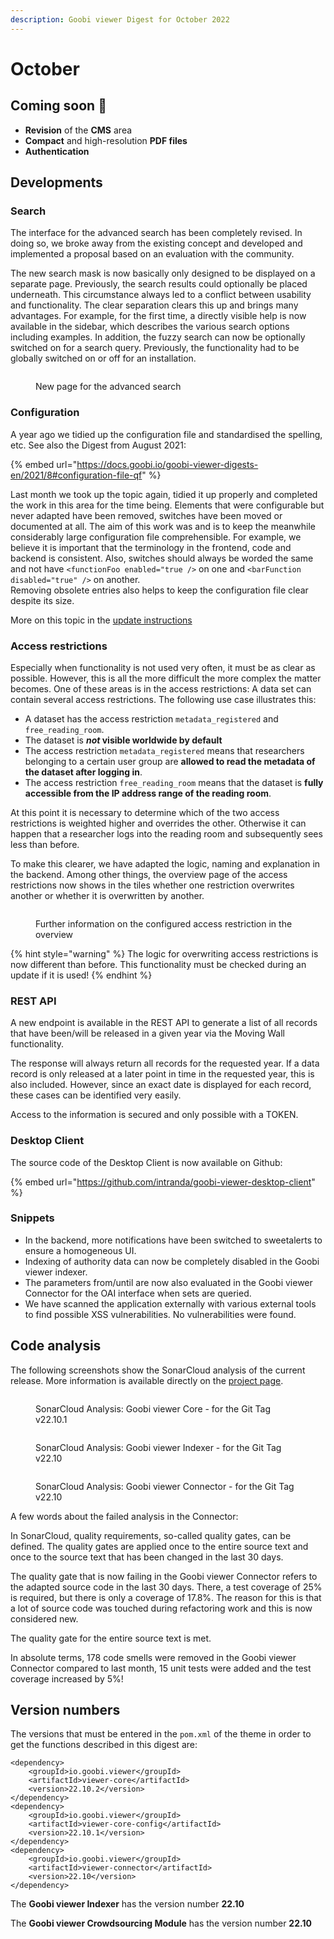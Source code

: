 ```yaml
---
description: Goobi viewer Digest for October 2022
---
```


# October

## Coming soon :rocket:&#x20;

* **Revision** of the **CMS** area
* **Compact** and high-resolution **PDF files**
* **Authentication**

## Developments

### Search&#x20;

The interface for the advanced search has been completely revised. In doing so, we broke away from the existing concept and developed and implemented a proposal based on an evaluation with the community.&#x20;

The new search mask is now basically only designed to be displayed on a separate page. Previously, the search results could optionally be placed underneath. This circumstance always led to a conflict between usability and functionality. The clear separation clears this up and brings many advantages. For example, for the first time, a directly visible help is now available in the sidebar, which describes the various search options including examples. In addition, the fuzzy search can now be optionally switched on for a search query. Previously, the functionality had to be globally switched on or off for an installation.

<figure><img src="../.gitbook/assets/22.10_EN_advanced-search.png" alt=""><figcaption><p>New page for the advanced search</p></figcaption></figure>

### Configuration

A year ago we tidied up the configuration file and standardised the spelling, etc. See also the Digest from August 2021:

{% embed url="https://docs.goobi.io/goobi-viewer-digests-en/2021/8#configuration-file-qf" %}

Last month we took up the topic again, tidied it up properly and completed the work in this area for the time being. Elements that were configurable but never adapted have been removed, switches have been moved or documented at all. The aim of this work was and is to keep the meanwhile considerably large configuration file comprehensible. For example, we believe it is important that the terminology in the frontend, code and backend is consistent. Also, switches should always be worded the same and not have `<functionFoo enabled="true />` on one and `<barFunction disabled="true" />` on another. \
Removing obsolete entries also helps to keep the configuration file clear despite its size.&#x20;

More on this topic in the [update instructions](https://docs.goobi.io/goobi-viewer-de/devop/1/2022#22.10)

### Access restrictions

Especially when functionality is not used very often, it must be as clear as possible. However, this is all the more difficult the more complex the matter becomes. One of these areas is in the access restrictions: A data set can contain several access restrictions. The following use case illustrates this:&#x20;

* A dataset has the access restriction `metadata_registered` and `free_reading_room`.&#x20;
* The dataset is _**not**_**&#x20;visible worldwide by default**&#x20;
* The access restriction `metadata_registered` means that researchers belonging to a certain user group are **allowed to read the metadata of the dataset after logging in**.&#x20;
* The access restriction `free_reading_room` means that the dataset is **fully accessible from the IP address range of the reading room**.&#x20;

At this point it is necessary to determine which of the two access restrictions is weighted higher and overrides the other. Otherwise it can happen that a researcher logs into the reading room and subsequently sees less than before.&#x20;

To make this clearer, we have adapted the logic, naming and explanation in the backend. Among other things, the overview page of the access restrictions now shows in the tiles whether one restriction overwrites another or whether it is overwritten by another.

<figure><img src="../.gitbook/assets/22.10_EN_backend-accessrestrictions-overwriting.png" alt=""><figcaption><p>Further information on the configured access restriction in the overview</p></figcaption></figure>

{% hint style="warning" %}
The logic for overwriting access restrictions is now different than before. This functionality must be checked during an update if it is used!
{% endhint %}

### REST API&#x20;

A new endpoint is available in the REST API to generate a list of all records that have been/will be released in a given year via the Moving Wall functionality.&#x20;

The response will always return all records for the requested year. If a data record is only released at a later point in time in the requested year, this is also included. However, since an exact date is displayed for each record, these cases can be identified very easily.&#x20;

Access to the information is secured and only possible with a TOKEN.&#x20;

### Desktop Client&#x20;

The source code of the Desktop Client is now available on Github:

{% embed url="https://github.com/intranda/goobi-viewer-desktop-client" %}

### Snippets&#x20;

* In the backend, more notifications have been switched to sweetalerts to ensure a homogeneous UI.&#x20;
* Indexing of authority data can now be completely disabled in the Goobi viewer indexer.&#x20;
* The parameters from/until are now also evaluated in the Goobi viewer Connector for the OAI interface when sets are queried.&#x20;
* We have scanned the application externally with various external tools to find possible XSS vulnerabilities. No vulnerabilities were found.

## Code analysis

The following screenshots show the SonarCloud analysis of the current release. More information is available directly on the [project page](https://sonarcloud.io/organizations/intranda/projects).

<figure><img src="../.gitbook/assets/22.10_sonar_core.png" alt=""><figcaption><p>SonarCloud Analysis: Goobi viewer Core - for the Git Tag v22.10.1</p></figcaption></figure>

<figure><img src="../.gitbook/assets/22.10_sonar_indexer.png" alt=""><figcaption><p>SonarCloud Analysis: Goobi viewer Indexer - for the Git Tag v22.10</p></figcaption></figure>

<figure><img src="../.gitbook/assets/22.10_sonar_connector.png" alt=""><figcaption><p>SonarCloud Analysis: Goobi viewer Connector - for the Git Tag v22.10</p></figcaption></figure>

A few words about the failed analysis in the Connector:&#x20;

In SonarCloud, quality requirements, so-called quality gates, can be defined. The quality gates are applied once to the entire source text and once to the source text that has been changed in the last 30 days.&#x20;

The quality gate that is now failing in the Goobi viewer Connector refers to the adapted source code in the last 30 days. There, a test coverage of 25% is required, but there is only a coverage of 17.8%. The reason for this is that a lot of source code was touched during refactoring work and this is now considered new.&#x20;

The quality gate for the entire source text is met.

&#x20;In absolute terms, 178 code smells were removed in the Goobi viewer Connector compared to last month, 15 unit tests were added and the test coverage increased by 5%!

## Version numbers&#x20;

The versions that must be entered in the `pom.xml` of the theme in order to get the functions described in this digest are:

```markup
<dependency>
    <groupId>io.goobi.viewer</groupId>
    <artifactId>viewer-core</artifactId>
    <version>22.10.2</version>
</dependency>
<dependency>
    <groupId>io.goobi.viewer</groupId>
    <artifactId>viewer-core-config</artifactId>
    <version>22.10.1</version>
</dependency>
<dependency>
    <groupId>io.goobi.viewer</groupId>
    <artifactId>viewer-connector</artifactId>
    <version>22.10</version>
</dependency>
```

The **Goobi viewer Indexer** has the version number **22.10**

The **Goobi viewer Crowdsourcing Module** has the version number **22.10**
